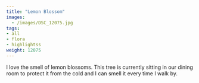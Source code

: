```yaml
---
title: "Lemon Blossom"
images:
  - /images/DSC_12075.jpg
tags:
- all
- flora
- highlightss
weight: 12075
---
```


I love the smell of lemon blossoms. This tree is currently sitting in our dining room to protect it from the cold and I can smell it every time I walk by.